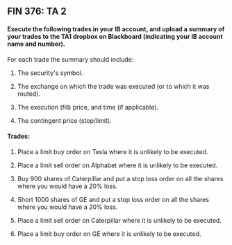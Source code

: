 ## FIN 376: TA 2

#### Execute the following trades in your IB account, and upload a summary of your trades to the TA1 dropbox on Blackboard (indicating your IB account name and number).

For each trade the summary should include:

1.  The security's symbol.

2.  The exchange on which the trade was executed (or to which it was routed).

3.  The execution (fill) price, and time (if applicable).

4.  The contingent price (stop/limit).

#### Trades:

1.  Place a limit buy order on Tesla where it is unlikely to be executed.

2.  Place a limit sell order on Alphabet where it is unlikely to be executed.

1.  Buy 900 shares of Caterpillar and put a stop loss order on all the shares where you would have a 20% loss.

2.  Short 1000 shares of GE and put a stop loss order on all the shares where you would have a 20% loss.

5.  Place a limit sell order on Caterpillar where it is unlikely to be executed.

6.  Place a limit buy order on GE where it is unlikely to be executed.

